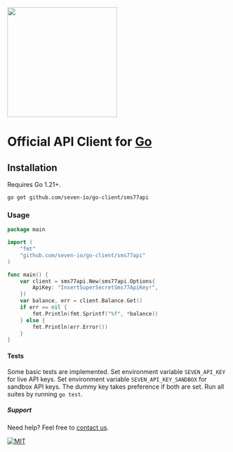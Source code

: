 <img src="https://www.seven.io/wp-content/uploads/Logo.svg" width="250" />


# Official API Client for [Go](https://golang.org/)

## Installation

Requires Go 1.21+.

```go get github.com/seven-io/go-client/sms77api```

### Usage

```go
package main

import (
	"fmt"
	"github.com/seven-io/go-client/sms77api"
)

func main() {
	var client = sms77api.New(sms77api.Options{
		ApiKey: "InsertSuperSecretSms77ApiKey!",
	})
	var balance, err = client.Balance.Get()
	if err == nil {
		fmt.Println(fmt.Sprintf("%f", *balance))
	} else {
		fmt.Println(err.Error())
	}
}
```

#### Tests

Some basic tests are implemented. Set environment variable `SEVEN_API_KEY` for live API keys. Set environment
variable `SEVEN_API_KEY_SANDBOX` for sandbox API keys. The dummy key takes preference if both are set. Run all suites by
running `go test`.

##### Support

Need help? Feel free to [contact us](https://www.seven.io/en/company/contact/).

[![MIT](https://img.shields.io/badge/License-MIT-teal.svg)](LICENSE)
